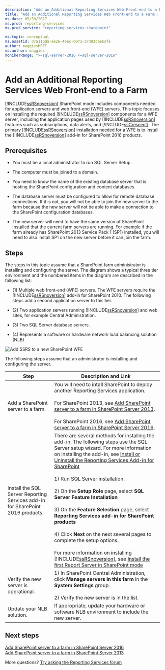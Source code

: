 ```yaml
---
description: "Add an Additional Reporting Services Web Front-end to a Farm"
title: "Add an Additional Reporting Services Web Front-end to a Farm | Microsoft Docs"
ms.date: 05/30/2017
ms.prod: reporting-services
ms.prod_service: "reporting-services-sharepoint"

ms.topic: conceptual
ms.assetid: d7a11bda-ae26-49ac-b071-37d83cae5afe
author: maggiesMSFT
ms.author: maggies
monikerRange: ">=sql-server-2016 <=sql-server-2016"
---
```

# Add an Additional Reporting Services Web Front-end to a Farm
  [!INCLUDE[ssRSnoversion](../../includes/ssrsnoversion-md.md)] SharePoint mode includes components needed for application servers and web front-end (WFE) servers. This topic focuses on installing the required [!INCLUDE[ssRSnoversion](../../includes/ssrsnoversion-md.md)] components for a WFE server, including the application pages used by [!INCLUDE[ssRSnoversion](../../includes/ssrsnoversion-md.md)] features such as subscriptions, data alerts, and [!INCLUDE[ssCrescent](../../includes/sscrescent-md.md)]. The primary [!INCLUDE[ssRSnoversion](../../includes/ssrsnoversion-md.md)] installation needed for a WFE is to install the [!INCLUDE[ssRSnoversion](../../includes/ssrsnoversion-md.md)] add-in for SharePoint 2016 products.  
  
## Prerequisites  
  
-   You must be a local administrator to run SQL Server Setup.  
  
-   The computer must be joined to a domain.  
  
-   You need to know the name of the existing database server that is hosting the SharePoint configuration and content databases.  
  
-   The database server must be configured to allow for remote database connections.  If it is not, you will not be able to join the new server to the farm because the new server will not be able to make a connection to the SharePoint configuration databases.  
  
-   The new server will need to have the same version of SharePoint installed that the current farm servers are running. For example if the farm already has SharePoint 2013 Service Pack 1 (SP1) installed, you will need to also install SP1 on the new server before it can join the farm.  
  
## Steps  
 The steps in this topic assume that a SharePoint farm administrator is installing and configuring the server. The diagram shows a typical three tier environment and the numbered items in the diagram are described in the following list:  
  
-   (1) Multiple web front-end (WFE) servers. The WFE servers require the [!INCLUDE[ssRSnoversion](../../includes/ssrsnoversion-md.md)] add-in for SharePoint 2010. The following steps add a second application server to this tier.  
  
-   (2) Two application servers running [!INCLUDE[ssRSnoversion](../../includes/ssrsnoversion-md.md)] and web sites, for example Central Administration.  
  
-   (3) Two SQL Server database servers.  
  
-   (4) Represents a software or hardware network load balancing solution (NLB)  
  
 ![Add SSRS to a new SharePoint WFE](../../reporting-services/install-windows/media/rs-sharepointscale-wfe.gif "Add SSRS to a new SharePoint WFE")  
  
 The following steps assume that an administrator is installing and configuring the server.  
  
|Step|Description and Link|  
|----------|--------------------------|  
|Add a SharePoint server to a farm.|You will need to intall SharePoint to deploy another Reporting Services application.<br/><br/>For SharePoint 2013, see [Add SharePoint server to a farm in SharePoint Server 2013](/SharePoint/install/add-web-or-application-server-to-the-farm).<br/><br/>For SharePoint 2016, see [Add SharePoint server to a farm in SharePoint Server 2016](/SharePoint/install/add-a-server-to-a-sharepoint-server-2016-farm).|  
|Install the SQL Server Reporting Services add-in for SharePoint 2016 products.|There are several methods for installing the add-in. The following steps use the SQL Server setup wizard. For more information on installing the add-in, see [Install or Uninstall the Reporting Services Add-in for SharePoint](../../reporting-services/install-windows/install-or-uninstall-the-reporting-services-add-in-for-sharepoint.md)<br /><br /> 1) Run SQL Server installation.<br /><br /> 2) On the **Setup Role** page, select **SQL Server Feature Installation**<br /><br /> 3) On the **Feature Selection** page, select **Reporting Services add-in for SharePoint products**<br /><br /> 4) Click **Next** on the next several pages to complete the setup options.<br /><br/>For more information on installing [!INCLUDE[ssRSnoversion](../../includes/ssrsnoversion-md.md)], see [Install the first Report Server in SharePoint mode](install-the-first-report-server-in-sharepoint-mode.md)|  
|Verify the new server is operational.|1) In SharePoint Central Administration, click **Manage servers in this farm** in the **System Settings** group.<br /><br /> 2) Verify the new server is in the list.|  
|Update your NLB solution.|If appropriate, update your hardware or software NLB environment to include the new server.|  

## Next steps

[Add SharePoint server to a farm in SharePoint Server 2016](/SharePoint/install/add-a-server-to-a-sharepoint-server-2016-farm)  
[Add SharePoint server to a farm in SharePoint Server 2013](/SharePoint/install/add-web-or-application-server-to-the-farm)

More questions? [Try asking the Reporting Services forum](https://go.microsoft.com/fwlink/?LinkId=620231)
